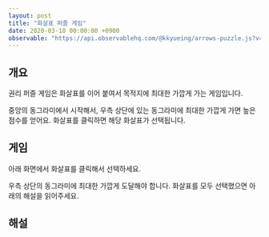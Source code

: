 ```yaml
---
layout: post
title: "화살표 퍼즐 게임"
date: 2020-03-18 00:00:00 +0900
observable: "https://api.observablehq.com/@kkyueing/arrows-puzzle.js?v=3"
---
```

## 개요

권리 퍼즐 게임은 화살표를 이어 붙여서 목적지에 최대한 가깝게 가는 게임입니다.

중앙의 동그라미에서 시작해서, 우측 상단에 있는 동그라미에 최대한 가깝게 가면 높은 점수를 얻어요. 화살표를 클릭하면 해당 화살표가 선택됩니다.

## 게임

아래 화면에서 화살표를 클릭해서 선택하세요.

<div id="ob-canvasArrows" class="ob-block"></div>

우측 상단의 동그라미에 최대한 가깝게 도달해야 합니다. 화살표를 모두 선택했으면 아래의 해설을 읽어주세요.

<div id="ob-canvasResult" class="ob-block"></div>

<div style="display: none;">
<div id="ob-clickHandler" class="ob-block"></div>
<div id="ob-updateOnSelections" class="ob-block"></div>
<div id="ob-selections" class="ob-block"></div>
</div>

## 해설

